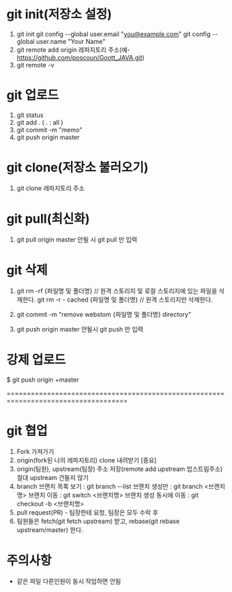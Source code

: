 # git init(저장소 설정)
1. git init
  git config --global user.email "you@example.com"
  git config --global user.name "Your Name"
2. git remote add origin 레파지토리 주소(예-https://github.com/poscoun/Goott_JAVA.git)
3. git remote -v 

# git 업로드
1. git status
2. git add . ( . : all )
3. git commit -m "memo"
4. git push origin master

# git clone(저장소 불러오기)
1. git clone 레파지토리 주소

# git pull(최신화)
1. git pull origin master  안될 시 git pull 만 입력

# git 삭제
1. git rm -rf {파일명 및 폴더명}  // 원격 스토리지 및 로컬 스토리지에 있는 파일을 삭제한다.
   git rm -r - cached {파일명 및 폴더명}  // 원격 스토리지만 삭제한다.
 
2. git commit -m "remove webstom {파일명 및 폴더명} directory"
 
3. git push origin master    안될시 git push 만 입력

# 강제 업로드
$ git push origin +master

====================================================================================
# git 협업
1. Fork 가져가기 
2. origin(fork된 나의 레파지토리) clone 내려받기 [중요]
3. origin(팀원), upstream(팀장) 주소 저장(remote add upstream 업스트림주소) 절대 upstream 건들지 않기
4. branch
브랜치 목록 보기 : git branch --list
브랜치 생성만 : git branch <브랜치명>
브랜치 이동 : git switch <브랜치명>
브랜치 생성 동시에 이동 : git checkout -b <브랜치명>
5. pull request(PR) - 팀장한테 요청, 팀장은 모두 수락 후
6. 팀원들은 fetch(git fetch upstream) 받고, rebase(git rebase upstream/master) 한다.

# 주의사항
- 같은 파일 다른인원이 동시 작업하면 안됨
